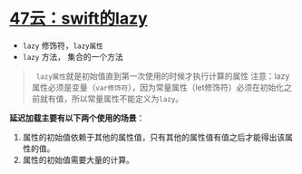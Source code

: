 # [47云：swift的lazy ](https://github.com/platojobs/SFLOG/issues/50)

+ `lazy` 修饰符，`lazy属性`
+ `lazy` 方法， 集合的一个方法

>` lazy属性`就是初始值直到第一次使用的时候才执行计算的属性
注意：lazy属性必须是变量（`var修饰符`），因为常量属性（let修饰符）必须在初始化之前就有值，所以常量属性不能定义为`lazy`。

**延迟加载主要有以下两个使用的场景**：
1. 属性的初始值依赖于其他的属性值，只有其他的属性值有值之后才能得出该属性的值。
2. 属性的初始值需要大量的计算。